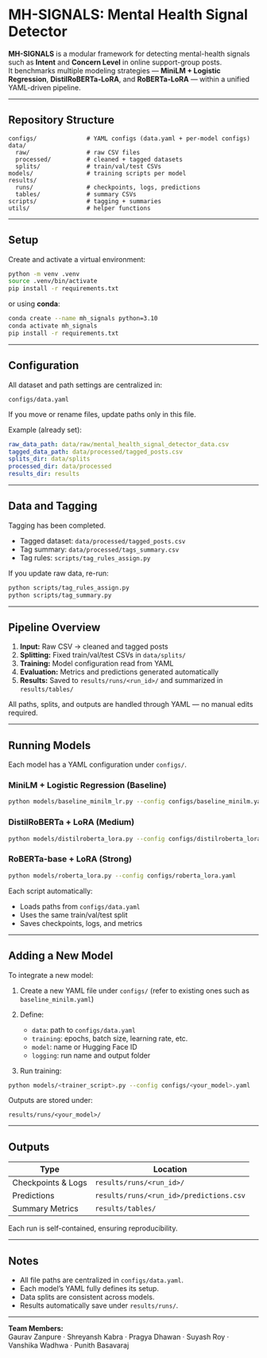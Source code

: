 # MH-SIGNALS: Mental Health Signal Detector

**MH-SIGNALS** is a modular framework for detecting mental-health signals such as **Intent** and **Concern Level** in online support-group posts.  
It benchmarks multiple modeling strategies — **MiniLM + Logistic Regression**, **DistilRoBERTa-LoRA**, and **RoBERTa-LoRA** — within a unified YAML-driven pipeline.

---

## Repository Structure

```
configs/              # YAML configs (data.yaml + per-model configs)
data/
  raw/                # raw CSV files
  processed/          # cleaned + tagged datasets
  splits/             # train/val/test CSVs
models/               # training scripts per model
results/
  runs/               # checkpoints, logs, predictions
  tables/             # summary CSVs
scripts/              # tagging + summaries
utils/                # helper functions
```

---

## Setup

Create and activate a virtual environment:

```bash
python -m venv .venv
source .venv/bin/activate
pip install -r requirements.txt
```

or using **conda**:

```bash
conda create --name mh_signals python=3.10
conda activate mh_signals
pip install -r requirements.txt
```

---

## Configuration

All dataset and path settings are centralized in:

```
configs/data.yaml
```

If you move or rename files, update paths only in this file.

Example (already set):

```yaml
raw_data_path: data/raw/mental_health_signal_detector_data.csv
tagged_data_path: data/processed/tagged_posts.csv
splits_dir: data/splits
processed_dir: data/processed
results_dir: results
```

---

## Data and Tagging

Tagging has been completed.

* Tagged dataset: `data/processed/tagged_posts.csv`
* Tag summary: `data/processed/tags_summary.csv`
* Tag rules: `scripts/tag_rules_assign.py`

If you update raw data, re-run:

```bash
python scripts/tag_rules_assign.py
python scripts/tag_summary.py
```

---

## Pipeline Overview

1. **Input:** Raw CSV → cleaned and tagged posts  
2. **Splitting:** Fixed train/val/test CSVs in `data/splits/`  
3. **Training:** Model configuration read from YAML  
4. **Evaluation:** Metrics and predictions generated automatically  
5. **Results:** Saved to `results/runs/<run_id>/` and summarized in `results/tables/`  

All paths, splits, and outputs are handled through YAML — no manual edits required.

---

## Running Models

Each model has a YAML configuration under `configs/`.

### MiniLM + Logistic Regression (Baseline)

```bash
python models/baseline_minilm_lr.py --config configs/baseline_minilm.yaml
```

### DistilRoBERTa + LoRA (Medium)

```bash
python models/distilroberta_lora.py --config configs/distilroberta_lora.yaml
```

### RoBERTa-base + LoRA (Strong)

```bash
python models/roberta_lora.py --config configs/roberta_lora.yaml
```

Each script automatically:

* Loads paths from `configs/data.yaml`
* Uses the same train/val/test split
* Saves checkpoints, logs, and metrics

---

## Adding a New Model

To integrate a new model:

1. Create a new YAML file under `configs/`
   (refer to existing ones such as `baseline_minilm.yaml`)
2. Define:

   * `data`: path to `configs/data.yaml`
   * `training`: epochs, batch size, learning rate, etc.
   * `model`: name or Hugging Face ID
   * `logging`: run name and output folder
3. Run training:

```bash
python models/<trainer_script>.py --config configs/<your_model>.yaml
```

Outputs are stored under:

```
results/runs/<your_model>/
```

---

## Outputs

| Type               | Location                                |
| ------------------ | --------------------------------------- |
| Checkpoints & Logs | `results/runs/<run_id>/`                |
| Predictions        | `results/runs/<run_id>/predictions.csv` |
| Summary Metrics    | `results/tables/`                       |

Each run is self-contained, ensuring reproducibility.

---

## Notes

* All file paths are centralized in `configs/data.yaml`.
* Each model’s YAML fully defines its setup.
* Data splits are consistent across models.
* Results automatically save under `results/runs/`.

---

**Team Members:**  
Gaurav Zanpure · Shreyansh Kabra · Pragya Dhawan · Suyash Roy · Vanshika Wadhwa · Punith Basavaraj
